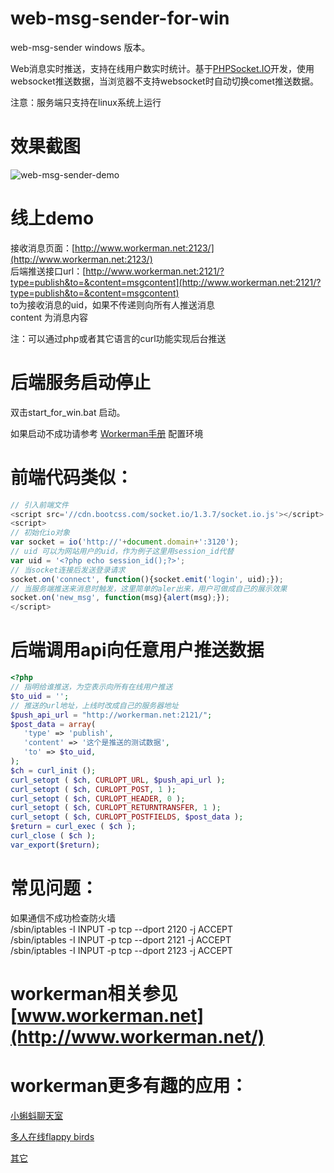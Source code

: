 web-msg-sender-for-win
==============
web-msg-sender windows 版本。

Web消息实时推送，支持在线用户数实时统计。基于[PHPSocket.IO](https://github.com/walkor/phpsocket.io)开发，使用websocket推送数据，当浏览器不支持websocket时自动切换comet推送数据。

注意：服务端只支持在linux系统上运行  

效果截图
======
![web-msg-sender-demo](http://www.workerman.net/img/web-msg-sender-demo.png)
 
线上demo  
======

接收消息页面：[http://www.workerman.net:2123/](http://www.workerman.net:2123/)    
后端推送接口url：[http://www.workerman.net:2121/?type=publish&to=&content=msgcontent](http://www.workerman.net:2121/?type=publish&to=&content=msgcontent)  
to为接收消息的uid，如果不传递则向所有人推送消息  
content 为消息内容

注：可以通过php或者其它语言的curl功能实现后台推送

后端服务启动停止
======
双击start_for_win.bat 启动。

如果启动不成功请参考 [Workerman手册](http://doc3.workerman.net/install/requirement.html) 配置环境

前端代码类似：
====
```javascript
// 引入前端文件
<script src='//cdn.bootcss.com/socket.io/1.3.7/socket.io.js'></script>
<script>
// 初始化io对象
var socket = io('http://'+document.domain+':3120');
// uid 可以为网站用户的uid，作为例子这里用session_id代替
var uid = '<?php echo session_id();?>';
// 当socket连接后发送登录请求
socket.on('connect', function(){socket.emit('login', uid);});
// 当服务端推送来消息时触发，这里简单的aler出来，用户可做成自己的展示效果
socket.on('new_msg', function(msg){alert(msg);});
</script>
```

后端调用api向任意用户推送数据
====
```php
<?php
// 指明给谁推送，为空表示向所有在线用户推送
$to_uid = '';
// 推送的url地址，上线时改成自己的服务器地址
$push_api_url = "http://workerman.net:2121/";
$post_data = array(
   'type' => 'publish',
   'content' => '这个是推送的测试数据',
   'to' => $to_uid, 
);
$ch = curl_init ();
curl_setopt ( $ch, CURLOPT_URL, $push_api_url );
curl_setopt ( $ch, CURLOPT_POST, 1 );
curl_setopt ( $ch, CURLOPT_HEADER, 0 );
curl_setopt ( $ch, CURLOPT_RETURNTRANSFER, 1 );
curl_setopt ( $ch, CURLOPT_POSTFIELDS, $post_data );
$return = curl_exec ( $ch );
curl_close ( $ch );
var_export($return);
```

常见问题：
====
如果通信不成功检查防火墙   
/sbin/iptables -I INPUT -p tcp --dport 2120 -j ACCEPT   
/sbin/iptables -I INPUT -p tcp --dport 2121 -j ACCEPT   
/sbin/iptables -I INPUT -p tcp --dport 2123 -j ACCEPT    

 
workerman相关参见 [www.workerman.net](http://www.workerman.net/)
=================

workerman更多有趣的应用：
=======================

[小蝌蚪聊天室](http://kedou.workerman.net) 

[多人在线flappy birds](http://www.workerman.net/demos/flappy-bird/)

[其它](http://www.workerman.net/applications)


